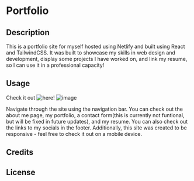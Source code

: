 # Portfolio

## Description

This is a portfolio site for myself hosted using Netlify and built using React and TailwindCSS. It was built to showcase my skills in web design and development, display some projects I have worked on, and link my resume, so I can use it in a professional capacity!

## Usage
Check it out ![here!](https://otekolste.netlify.app/)
![image](https://github.com/user-attachments/assets/020e0212-31df-4647-ade6-fda8cb720b15)

Navigate through the site using the navigation bar. You can check out the about me page, my portfolio, a contact form(this is currently not funtional, but will be fixed in future updates), and my resume. You can also check out the links to my socials in the footer. 
Additionally, this site was created to be responsive - feel free to check it out on a mobile device. 

## Credits


## License
